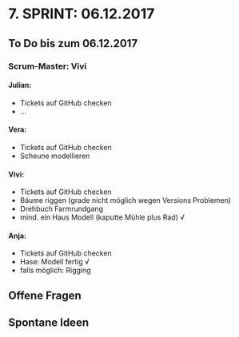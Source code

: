 # 7. SPRINT: 06.12.2017
## To Do bis zum 06.12.2017
### Scrum-Master: Vivi

#### Julian:
* Tickets auf GitHub checken
* ...

#### Vera:
* Tickets auf GitHub checken
* Scheune modellieren

#### Vivi:
* Tickets auf GitHub checken
* Bäume riggen (grade nicht möglich wegen Versions Problemen)
* Drehbuch Farmrundgang
* mind. ein Haus Modell (kaputte Mühle plus Rad) √

#### Anja:
* Tickets auf GitHub checken 
* Hase: Modell fertig √
* falls möglich: Rigging


## Offene Fragen

## Spontane Ideen
